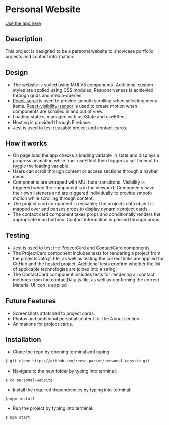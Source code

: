 # Personal Website

[Use the app here](https://reeseparker.com/)



## Description

This project is designed to be a personal website to showcase portfolio projects and contact information.

## Design

* The website is styled using MUI V5 components. Additional custom styles are applied using CSS modules. Responsiveness is achievied through grids and media-queries.
* [React-scroll](https://www.npmjs.com/package/react-scroll) is used to provide smooth scrolling when selecting menu items. [React-visibility-sensor](https://www.npmjs.com/package/react-visibility-sensor) is used to create motion when components are scrolled in and out of view.
* Loading state is managed with useState and useEffect.
* Hosting is provided through Firebase.
* Jest is used to test reusable project and contact cards.


## How it works

* On page load the app checks a loading variable in state and displays a progress animation while true. useEffect then triggers a setTimeout to toggle the loading variable. 
* Users can scroll through content or access sections through a navbar menu. 
* Components are wrapped with MUI fade transitions. Visibility is triggered when the component is in the viewport. Components have their own listeners and are triggered individually to provide smooth motion while scrolling through content.
* The project card component is reusable; The projects data object is mapped over and passes props to display dynamic project cards.
* The contact card component takes props and conditionally renders the appropriate icon buttons. Contact information is passed through props.

## Testing

* Jest is used to test the ProjectCard and ContactCard components.
* The ProjectCard component includes tests for rendering a project from the projectsData.js file, as well as testing the correct links are applied for GitHub and the hosted project. Additional tests confirm whether the list of applicable technologies are joined into a string. 
* The ContactCard component includes tests for rendering all contact methods from the contactData.js file, as well as confirming the correct Material UI icon is applied 

## Future Features

* Screenshots attatched to project cards.
* Photos and additional personal content for the About section.
* Animations for project cards.

## Installation

* Clone the repo by opening terminal and typing

```bash
$ git clone https://github.com/reese-parker/personal-website.git
```

* Navigate to the new folder by typing into terminal:
```bash
$ cd personal-website
```

* Install the required dependencies by typing into terminal:
```bash
$ npm install
```
* Run the project by typing into terminal:
```bash
$ npm start
```
